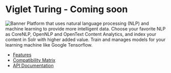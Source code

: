 #  Viglet Turing - Coming soon
![Banner](http://www.viglet.ai/img/banner/viglet_turing.png)
Platform that uses natural language processing (NLP) and machine learning to provide more intelligent data. Choose your favorite NLP as CoreNLP, OpenNLP and OpenText Content Analytics, and index your content in Solr with higher added value. Train and manages models for your learning machine like Google Tensorflow.

* [Features](https://github.com/openviglet/turing/wiki/Features)
* [Compatibility Matrix](https://github.com/openviglet/turing/wiki/Compatibility-Matrix)
* [API Documentation](http://docs.viglet.apiary.io)
